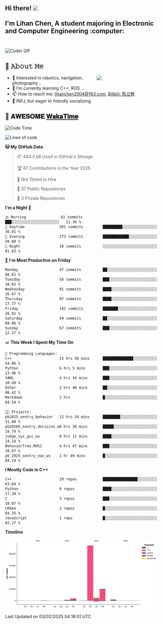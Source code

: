 <h2 align="left">
 <abc>
  <br>Hi there! <img src="https://user-images.githubusercontent.com/42378118/110234147-e3259600-7f4e-11eb-95be-0c4047144dea.gif" width="30"><br>
  <br> I'm Lihan Chen, A student majoring in Electronic and Computer Engineering :computer:<br>
  <br>
 </abc>
</h2>

<img align="center" src="https://media.giphy.com/media/SWoSkN6DxTszqIKEqv/giphy.gif" alt="Coder GIF" width="500">

## :book: 𝙰𝚋𝚘𝚞𝚝 𝙼𝚎

<img align="right" width="40%" src="https://github-readme-stats.vercel.app/api?username=LihanChen2004&show_icons=true&icon_color=CE1D2D&text_color=718096&bg_color=ffffff&hide_title=true" />

- 🌟 Interested in robotics, navigation, photography...
- 🌱 I’m currently learning C++, ROS ... 
- 📫 How to reach me: lihanchen2004@163.com, [Bilibili: 陈立憨](https://space.bilibili.com/170786212)
- 👯 INFJ, but eager to friendly socializing

## 📜 𝐀𝐖𝐄𝐒𝐎𝐌𝐄 [𝐖𝐚𝐤𝐚𝐓𝐢𝐦𝐞](https://github.com/anmol098/waka-readme-stats)

<!--START_SECTION:waka-->
![Code Time](http://img.shields.io/badge/Code%20Time-718%20hrs%2018%20mins-blue)

![Lines of code](https://img.shields.io/badge/From%20Hello%20World%20I%27ve%20Written-1.3%20million%20lines%20of%20code-blue)

**🐱 My GitHub Data** 

> 📦 444.3 kB Used in GitHub's Storage 
 > 
> 🏆 87 Contributions in the Year 2025
 > 
> 🚫 Not Opted to Hire
 > 
> 📜 37 Public Repositories 
 > 
> 🔑 3 Private Repositories 
 > 
**I'm a Night 🦉** 

```text
🌞 Morning                62 commits          ███░░░░░░░░░░░░░░░░░░░░░░   11.36 % 
🌆 Daytime                201 commits         █████████░░░░░░░░░░░░░░░░   36.81 % 
🌃 Evening                273 commits         ████████████░░░░░░░░░░░░░   50.00 % 
🌙 Night                  10 commits          ░░░░░░░░░░░░░░░░░░░░░░░░░   01.83 % 
```
📅 **I'm Most Productive on Friday** 

```text
Monday                   47 commits          ██░░░░░░░░░░░░░░░░░░░░░░░   08.61 % 
Tuesday                  58 commits          ███░░░░░░░░░░░░░░░░░░░░░░   10.62 % 
Wednesday                91 commits          ████░░░░░░░░░░░░░░░░░░░░░   16.67 % 
Thursday                 97 commits          ████░░░░░░░░░░░░░░░░░░░░░   17.77 % 
Friday                   142 commits         ███████░░░░░░░░░░░░░░░░░░   26.01 % 
Saturday                 44 commits          ██░░░░░░░░░░░░░░░░░░░░░░░   08.06 % 
Sunday                   67 commits          ███░░░░░░░░░░░░░░░░░░░░░░   12.27 % 
```


📊 **This Week I Spent My Time On** 

```text
💬 Programming Languages: 
C++                      23 hrs 36 mins      ██████████████░░░░░░░░░░░   54.06 % 
Python                   6 hrs 5 mins        ███░░░░░░░░░░░░░░░░░░░░░░   13.96 % 
YAML                     4 hrs 34 mins       ███░░░░░░░░░░░░░░░░░░░░░░   10.49 % 
Other                    2 hrs 48 mins       ██░░░░░░░░░░░░░░░░░░░░░░░   06.42 % 
Markdown                 2 hrs               █░░░░░░░░░░░░░░░░░░░░░░░░   04.59 % 

🐱‍💻 Projects: 
pb2025_sentry_behavior   13 hrs 34 mins      ████████░░░░░░░░░░░░░░░░░   31.08 % 
pb20205_sentry_decision_w8 hrs 38 mins       █████░░░░░░░░░░░░░░░░░░░░   19.79 % 
judge_sys_gui_ws         6 hrs 11 mins       ████░░░░░░░░░░░░░░░░░░░░░   14.18 % 
BehaviorTree.ROS2        4 hrs 47 mins       ███░░░░░░░░░░░░░░░░░░░░░░   10.97 % 
pb_2025_sentry_nav_ws    1 hr 49 mins        █░░░░░░░░░░░░░░░░░░░░░░░░   04.19 % 
```

**I Mostly Code in C++** 

```text
C++                      29 repos            ████████████████░░░░░░░░░   63.04 % 
Python                   8 repos             ████░░░░░░░░░░░░░░░░░░░░░   17.39 % 
C                        5 repos             ███░░░░░░░░░░░░░░░░░░░░░░   10.87 % 
CMake                    2 repos             █░░░░░░░░░░░░░░░░░░░░░░░░   04.35 % 
JavaScript               1 repo              █░░░░░░░░░░░░░░░░░░░░░░░░   02.17 % 
```



**Timeline**

![Lines of Code chart](https://raw.githubusercontent.com/LihanChen2004/LihanChen2004/main/assets/bar_graph.png)


 Last Updated on 03/02/2025 04:18:01 UTC
<!--END_SECTION:waka-->

<!--
**LihanChen2004/LihanChen2004** is a ✨ _special_ ✨ repository because its `README.md` (this file) appears on your GitHub profile.

Here are some ideas to get you started:

- 🔭 I’m currently working on ...
- 🌱 I’m currently learning ...
- 👯 I’m looking to collaborate on ...
- 🤔 I’m looking for help with ...
- 💬 Ask me about ...
- 📫 How to reach me: ...
- 😄 Pronouns: ...
- ⚡ Fun fact: ...
-->
